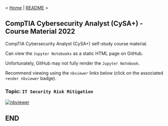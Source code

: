 < [Home](https://github.com/SeanOhAileasa) | [README](https://github.com/SeanOhAileasa/cap-it-security-risk-mitigation/blob/main/README.md) >

## CompTIA Cybersecurity Analyst (CySA+) - Course Material 2022

CompTIA Cybersecurity Analyst (CySA+) self-study course material.

Can view the ``Jupyter Notebooks`` as a static HTML page on GitHub.

Unfortunately, GitHub may not fully render the ``Jupyter Notebook``.

Recommend viewing using the ``nbviewer`` links below (click on the associated ``render nbviewer`` badge).

### Topic: ``IT Security Risk Mitigation``

[![nbviewer](https://raw.githubusercontent.com/jupyter/design/master/logos/Badges/nbviewer_badge.svg)](https://nbviewer.jupyter.org/github/SeanOhAileasa/cap-it-security-risk-mitigation/blob/main/cap-it-security-risk-mitigation.ipynb)

## END
